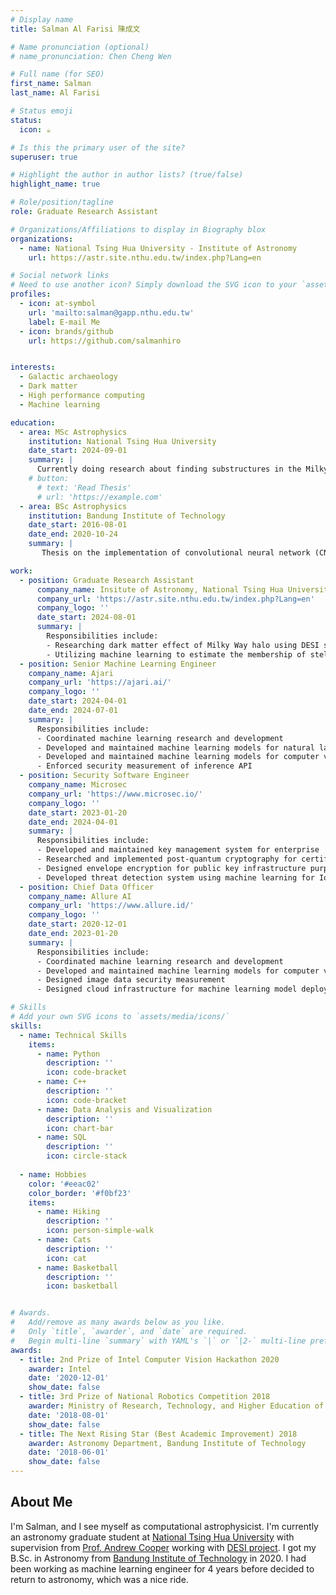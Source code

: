 ```yaml
---
# Display name
title: Salman Al Farisi 陳成文

# Name pronunciation (optional)
# name_pronunciation: Chen Cheng Wen

# Full name (for SEO)
first_name: Salman 
last_name: Al Farisi

# Status emoji
status:
  icon: ☕️

# Is this the primary user of the site?
superuser: true

# Highlight the author in author lists? (true/false)
highlight_name: true

# Role/position/tagline
role: Graduate Research Assistant

# Organizations/Affiliations to display in Biography blox
organizations:
  - name: National Tsing Hua University - Institute of Astronomy
    url: https://astr.site.nthu.edu.tw/index.php?Lang=en

# Social network links
# Need to use another icon? Simply download the SVG icon to your `assets/media/icons/` folder.
profiles:
  - icon: at-symbol
    url: 'mailto:salman@gapp.nthu.edu.tw'
    label: E-mail Me
  - icon: brands/github
    url: https://github.com/salmanhiro


interests:
  - Galactic archaeology
  - Dark matter
  - High performance computing
  - Machine learning

education:
  - area: MSc Astrophysics
    institution: National Tsing Hua University
    date_start: 2024-09-01
    summary: |
      Currently doing research about finding substructures in the Milky Way halo using DESI Milky Way survey data and galactic dynamics simulations. Beside that also investigating uniform manifold approximation and projection (UMAP) for the same purpose. Supervised by Professor Andrew Cooper.
    # button:
      # text: 'Read Thesis'
      # url: 'https://example.com'
  - area: BSc Astrophysics
    institution: Bandung Institute of Technology
    date_start: 2016-08-01
    date_end: 2020-10-24
    summary: |
       Thesis on the implementation of convolutional neural network (CNN) for SDSS Apogee to determine stellar effective temperature, surface gravity, and metalicity. Supervised by Professor Mochamad Ikbal Arifyanto. Graduated with high distinction, third prize in national robotics competition, and awarded best academic improvement in second year.

work:
  - position: Graduate Research Assistant
      company_name: Insitute of Astronomy, National Tsing Hua University
      company_url: 'https://astr.site.nthu.edu.tw/index.php?Lang=en'
      company_logo: ''
      date_start: 2024-08-01
      summary: |
        Responsibilities include:
        - Researching dark matter effect of Milky Way halo using DESI survey
        - Utilizing machine learning to estimate the membership of stellar halo objects
  - position: Senior Machine Learning Engineer
    company_name: Ajari
    company_url: 'https://ajari.ai/'
    company_logo: ''
    date_start: 2024-04-01
    date_end: 2024-07-01
    summary: |
      Responsibilities include:
      - Coordinated machine learning research and development
      - Developed and maintained machine learning models for natural language processing (NLP) using large language models (LLM) for government
      - Developed and maintained machine learning models for computer vision for mining industry
      - Enforced security measurement of inference API
  - position: Security Software Engineer
    company_name: Microsec
    company_url: 'https://www.microsec.io/'
    company_logo: ''
    date_start: 2023-01-20
    date_end: 2024-04-01
    summary: |
      Responsibilities include:
      - Developed and maintained key management system for enterprise
      - Researched and implemented post-quantum cryptography for certificate authority
      - Designed envelope encryption for public key infrastructure purpose
      - Developed threat detection system using machine learning for IoT devices
  - position: Chief Data Officer
    company_name: Allure AI
    company_url: 'https://www.allure.id/'
    company_logo: ''
    date_start: 2020-12-01
    date_end: 2023-01-20
    summary: |
      Responsibilities include:
      - Coordinated machine learning research and development
      - Developed and maintained machine learning models for computer vision for beauty industry
      - Designed image data security measurement
      - Designed cloud infrastructure for machine learning model deployment

# Skills
# Add your own SVG icons to `assets/media/icons/`
skills:
  - name: Technical Skills
    items:
      - name: Python
        description: ''
        icon: code-bracket
      - name: C++
        description: ''
        icon: code-bracket
      - name: Data Analysis and Visualization 
        description: ''
        icon: chart-bar
      - name: SQL
        description: ''
        icon: circle-stack
      
  - name: Hobbies
    color: '#eeac02'
    color_border: '#f0bf23'
    items:
      - name: Hiking
        description: ''
        icon: person-simple-walk
      - name: Cats
        description: ''
        icon: cat
      - name: Basketball
        description: ''
        icon: basketball


# Awards.
#   Add/remove as many awards below as you like.
#   Only `title`, `awarder`, and `date` are required.
#   Begin multi-line `summary` with YAML's `|` or `|2-` multi-line prefix and indent 2 spaces below.
awards:
  - title: 2nd Prize of Intel Computer Vision Hackathon 2020
    awarder: Intel
    date: '2020-12-01'
    show_date: false
  - title: 3rd Prize of National Robotics Competition 2018
    awarder: Ministry of Research, Technology, and Higher Education of Indonesia
    date: '2018-08-01'
    show_date: false
  - title: The Next Rising Star (Best Academic Improvement) 2018
    awarder: Astronomy Department, Bandung Institute of Technology
    date: '2018-06-01'
    show_date: false
---
```


## About Me
I'm Salman, and I see myself as computational astrophysicist. I'm currently an astronomy graduate student at [National Tsing Hua University](http://www.astr.nthu.edu.tw/?Lang=en) with supervision from [Prof. Andrew Cooper](http://www.astr.nthu.edu.tw/p/406-1336-156283,r2556.php?Lang=en) working with [DESI project](https://www.desi.lbl.gov/). I got my B.Sc. in Astronomy from [Bandung Institute of Technology](https://www.itb.ac.id/?n=1716815959) in 2020. I had been working as machine learning engineer for 4 years before decided to return to astronomy, which was a nice ride.
